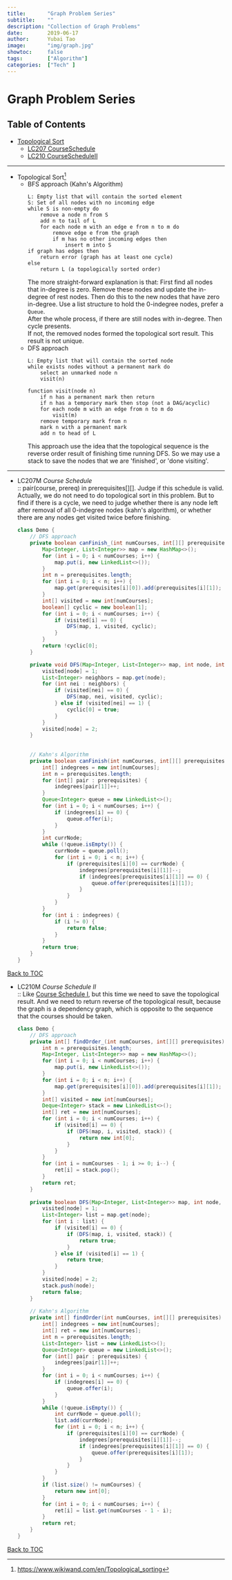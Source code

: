 ```yaml
---
title:       "Graph Problem Series"
subtitle:    ""
description: "Collection of Graph Problems"
date:        2019-06-17
author:      Yubai Tao
image:       "img/graph.jpg"
showtoc:     false
tags:        ["Algorithm"]
categories:  ["Tech" ]
---
```

# Graph Problem Series

## Table of Contents <a name="toc"></a>
* [Topological Sort](#TopologicalSort)
  * [LC207 CourseSchedule](#207)
  * [LC210 CourseScheduleII](#210)


---
* Topological Sort[^1]
  * BFS approach (Kahn's Algorithm)
      ```
      L: Empty list that will contain the sorted element
      S: Set of all nodes with no incoming edge
      while S is non-empty do
          remove a node n from S
          add n to tail of L
          for each node m with an edge e from n to m do
              remove edge e from the graph
              if m has no other incoming edges then
                  insert m into S
      if graph has edges then
          return error (graph has at least one cycle)
      else
          return L (a topologically sorted order)
      ```
      The more straight-forward explanation is that: 
      First find all nodes that in-degree is zero.
      Remove these nodes and update the in-degree of rest nodes.
      Then do this to the new nodes that have zero in-degree.
      Use a list structure to hold the 0-indegree nodes, 
      prefer a `Queue`.
      <br> After the whole process, 
      if there are still nodes with in-degree. 
      Then cycle presents.
      <br> If not, the removed nodes formed the topological sort result.
      This result is not unique. 
  * DFS approach
      ```
      L: Empty list that will contain the sorted node
      while exists nodes without a permanent mark do
          select an unmarked node n
          visit(n)
          
      function visit(node n)
          if n has a permanent mark then return
          if n has a temporary mark then stop (not a DAG/acyclic)
          for each node m with an edge from n to m do
              visit(m)
          remove temporary mark from n
          mark n with a permanent mark
          add n to head of L
      ```
      This approach use the idea that the topological sequence 
      is the reverse order result of finishing time running DFS.
      So we may use a stack to save the nodes that we are 
      'finished', or 'done visiting'. 

---
* LC207M *Course Schedule* <a name="207"></a>
<br> :: pair(course, prereq) in prerequisites[][].
Judge if this schedule is valid.
<br> Actually, we do not need to do topological sort 
in this problem. But to find if there is a cycle, 
we need to judge whether there is any node left after removal
of all 0-indegree nodes (kahn's algorithm), 
or whether there are any nodes get visited twice before
finishing.
    ```java
    class Demo {
        // DFS approach
        private boolean canFinish_(int numCourses, int[][] prerequisites) {
            Map<Integer, List<Integer>> map = new HashMap<>();
            for (int i = 0; i < numCourses; i++) {
                map.put(i, new LinkedList<>());
            }
            int n = prerequisites.length;
            for (int i = 0; i < n; i++) {
                map.get(prerequisites[i][0]).add(prerequisites[i][1]);
            }
            int[] visited = new int[numCourses];
            boolean[] cyclic = new boolean[1];
            for (int i = 0; i < numCourses; i++) {
                if (visited[i] == 0) {
                    DFS(map, i, visited, cyclic);
                }
            }
            return !cyclic[0];
        }
    
        private void DFS(Map<Integer, List<Integer>> map, int node, int[] visited, boolean[] cyclic) {
            visited[node] = 1;
            List<Integer> neighbors = map.get(node);
            for (int nei : neighbors) {
                if (visited[nei] == 0) {
                    DFS(map, nei, visited, cyclic);
                } else if (visited[nei] == 1) {
                    cyclic[0] = true;
                }
            }
            visited[node] = 2;
        }
        
        
        // Kahn's Algorithm
        private boolean canFinish(int numCourses, int[][] prerequisites) {
            int[] indegrees = new int[numCourses];
            int n = prerequisites.length;
            for (int[] pair : prerequisites) {
                indegrees[pair[1]]++;
            }
            Queue<Integer> queue = new LinkedList<>();
            for (int i = 0; i < numCourses; i++) {
                if (indegrees[i] == 0) {
                    queue.offer(i);
                }
            }
            int currNode;
            while (!queue.isEmpty()) {
                currNode = queue.poll();
                for (int i = 0; i < n; i++) {
                    if (prerequisites[i][0] == currNode) {
                        indegrees[prerequisites[i][1]]--;
                        if (indegrees[prerequisites[i][1]] == 0) {
                            queue.offer(prerequisites[i][1]);
                        }
                    }
                }
            }
            for (int i : indegrees) {
                if (i != 0) {
                    return false;
                }
            }
            return true;
        }
    }
    ```
[Back to TOC](#toc)


* LC210M *Course Schedule II* <a name="210"></a>
<br> :: Like [Course Schedule I](#207), 
but this time we need to save the topological result.
And we need to return reverse of the topological result, because the
graph is a dependency graph, which is opposite to the sequence that
the courses should be taken.
    ```java
    class Demo {
        // DFS approach
        private int[] findOrder_(int numCourses, int[][] prerequisites) {
            int n = prerequisites.length;
            Map<Integer, List<Integer>> map = new HashMap<>();
            for (int i = 0; i < numCourses; i++) {
                map.put(i, new LinkedList<>());
            }
            for (int i = 0; i < n; i++) {
                map.get(prerequisites[i][0]).add(prerequisites[i][1]);
            }
            int[] visited = new int[numCourses];
            Deque<Integer> stack = new LinkedList<>();
            int[] ret = new int[numCourses];
            for (int i = 0; i < numCourses; i++) {
                if (visited[i] == 0) {
                    if (DFS(map, i, visited, stack)) {
                        return new int[0];
                    }
                }
            }
            for (int i = numCourses - 1; i >= 0; i--) {
                ret[i] = stack.pop();
            }
            return ret;
        }
        
        private boolean DFS(Map<Integer, List<Integer>> map, int node, int[] visited, Deque<Integer> stack) {
            visited[node] = 1;
            List<Integer> list = map.get(node);
            for (int i : list) {
                if (visited[i] == 0) {
                    if (DFS(map, i, visited, stack)) {
                        return true;
                    }
                } else if (visited[i] == 1) {
                    return true;
                }
            }
            visited[node] = 2;
            stack.push(node);
            return false;
        }
        
        // Kahn's Algorithm
        private int[] findOrder(int numCourses, int[][] prerequisites) {
            int[] indegrees = new int[numCourses];
            int[] ret = new int[numCourses];
            int n = prerequisites.length;
            List<Integer> list = new LinkedList<>();
            Queue<Integer> queue = new LinkedList<>();
            for (int[] pair : prerequisites) {
                indegrees[pair[1]]++;
            }
            for (int i = 0; i < numCourses; i++) {
                if (indegrees[i] == 0) {
                    queue.offer(i);
                }
            }
            while (!queue.isEmpty()) {
                int currNode = queue.poll();
                list.add(currNode);
                for (int i = 0; i < n; i++) {
                    if (prerequisites[i][0] == currNode) {
                        indegrees[prerequisites[i][1]]--;
                        if (indegrees[prerequisites[i][1]] == 0) {
                            queue.offer(prerequisites[i][1]);
                        }
                    }
                }
            }
            if (list.size() != numCourses) {
                return new int[0];
            }
            for (int i = 0; i < numCourses; i++) {
                ret[i] = list.get(numCourses - 1 - i);
            }
            return ret;
        }
    }
    ```
[Back to TOC](#toc)



[^1]: https://www.wikiwand.com/en/Topological_sorting